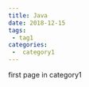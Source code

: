 ```yaml
---
title: Java
date: 2018-12-15
tags:
 - tag1
categories:
 -  category1
---
```


first page in category1